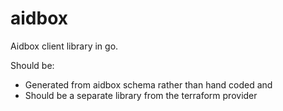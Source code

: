 aidbox
======

Aidbox client library in go.

Should be:
- Generated from aidbox schema rather than hand coded and 
- Should be a separate library from the terraform provider